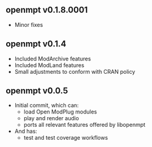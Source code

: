 openmpt v0.1.8.0001
-------------

  * Minor fixes

openmpt v0.1.4
-------------

  * Included ModArchive features
  * Included ModLand features
  * Small adjustments to conform with CRAN policy

openmpt v0.0.5
-------------

  * Initial commit, which can:
    * load Open ModPlug modules
    * play and render audio
    * ports all relevant features offered by libopenmpt
  * And has:
    * test and test coverage workflows